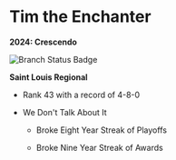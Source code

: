 <h1>Tim the Enchanter</h1>

<p><strong>2024: Crescendo</strong></p>
<img src="https://github.com/FIRST1939/2024Crescendo/actions/workflows/main.yml/badge.svg?branch=master" alt="Branch Status Badge">

</br>

<p><strong>Saint Louis Regional</strong></p>
<ul>
  <li><p>Rank 43 with a record of 4-8-0</p></li>
  <li>
    <p>We Don't Talk About It</p>
    <ul>
      <li><p>Broke Eight Year Streak of Playoffs</p></li>
      <li><p>Broke Nine Year Streak of Awards</p></li>
    </ul>
  </li>
</ul>

